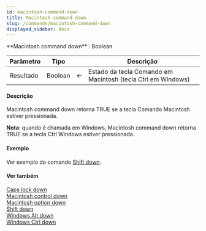 ```yaml
---
id: macintosh-command-down
title: Macintosh command down
slug: /commands/macintosh-command-down
displayed_sidebar: docs
---
```


<!--REF #_command_.Macintosh command down.Syntax-->**Macintosh command down**  : Boolean<!-- END REF-->
<!--REF #_command_.Macintosh command down.Params-->
| Parâmetro | Tipo |  | Descrição |
| --- | --- | --- | --- |
| Resultado | Boolean | &#8592; | Estado da tecla Comando em Macintosh (tecla Ctrl em Windows) |

<!-- END REF-->

#### Descrição 

Macintosh command down retorna TRUE se a tecla Comando Macintosh estiver pressionada.  

**Nota**: quando é chamada em Windows, Macintosh command down retorna TRUE se a tecla Ctrl Windows estiver pressionada.

#### Exemplo 

Ver exemplo do comando [Shift down](shift-down.md).

#### Ver também 

[Caps lock down](caps-lock-down.md)  
[Macintosh control down](macintosh-control-down.md)  
[Macintosh option down](macintosh-option-down.md)  
[Shift down](shift-down.md)  
[Windows Alt down](windows-alt-down.md)  
[Windows Ctrl down](windows-ctrl-down.md)  